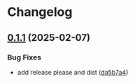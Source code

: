 # Changelog

## [0.1.1](https://github.com/gbbirkisson/regop/compare/v0.1.0...0.1.1) (2025-02-07)


### Bug Fixes

* add release please and dist ([da5b7a4](https://github.com/gbbirkisson/regop/commit/da5b7a4c3fc0e5e15fba09462ddcc51d7b161bc3))
